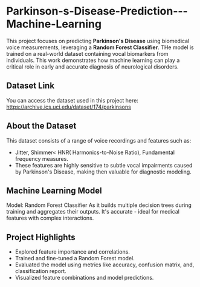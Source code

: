 # Parkinson-s-Disease-Prediction---Machine-Learning
This project focuses on predicting **Parkinson's Disease** using biomedical voice measurements, leveraging a **Random Forest Classifier**. THe model is trained on a real-world dataset containing vocal biomarkers from individuals. This work demonstrates how machine learning can play a critical role in early and accurate diagnosis of neurological disorders.
## Dataset Link
You can access the dataset used in this project here: https://archive.ics.uci.edu/dataset/174/parkinsons
## About the Dataset
This dataset consists of a range of voice recordings and features such as:
- Jitter, Shimmer< HNR( Harmonics-to-Noise Ratio), Fundamental frequency measures.
- These features are highly sensitive to subtle vocal impairments caused by Parkinson's Disease, making then valuable for diagnostic modeling.
## Machine Learning Model
Model: Random Forest Classifier
As it builds multiple decision trees during training and aggregates their outputs. It's accurate - ideal for medical features with complex interactions.
## Project Highlights
- Explored feature importance and correlations.
- Trained and fine-tuned a Random Forest model.
- Evaluated the model using metrics like accuracy, confusion matrix, and, classification report.
- Visualized feature combinations and model predictions.
